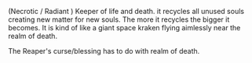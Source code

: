 (Necrotic / Radiant ) Keeper of life and death. it recycles all unused souls creating new matter for new souls. The more it recycles the bigger it becomes. It is kind of like a giant space kraken flying aimlessly near the realm of death.

The Reaper's curse/blessing has to do with realm of death.